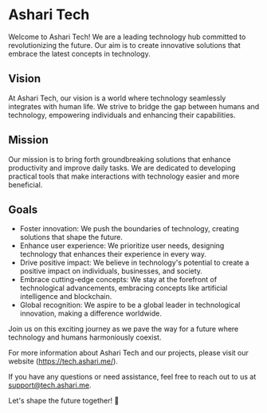 # Ashari Tech

Welcome to Ashari Tech! We are a leading technology hub committed to revolutionizing the future. Our aim is to create innovative solutions that embrace the latest concepts in technology.

## Vision

At Ashari Tech, our vision is a world where technology seamlessly integrates with human life. We strive to bridge the gap between humans and technology, empowering individuals and enhancing their capabilities.

## Mission

Our mission is to bring forth groundbreaking solutions that enhance productivity and improve daily tasks. We are dedicated to developing practical tools that make interactions with technology easier and more beneficial.

## Goals

- Foster innovation: We push the boundaries of technology, creating solutions that shape the future.
- Enhance user experience: We prioritize user needs, designing technology that enhances their experience in every way.
- Drive positive impact: We believe in technology's potential to create a positive impact on individuals, businesses, and society.
- Embrace cutting-edge concepts: We stay at the forefront of technological advancements, embracing concepts like artificial intelligence and blockchain.
- Global recognition: We aspire to be a global leader in technological innovation, making a difference worldwide.

Join us on this exciting journey as we pave the way for a future where technology and humans harmoniously coexist.

For more information about Ashari Tech and our projects, please visit our website (https://tech.ashari.me/).

If you have any questions or need assistance, feel free to reach out to us at support@tech.ashari.me.

Let's shape the future together! 🚀
